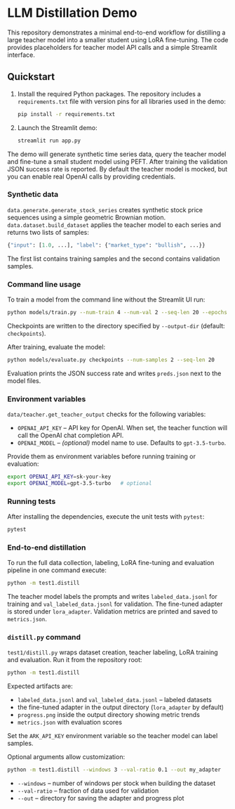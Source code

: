 # LLM Distillation Demo

This repository demonstrates a minimal end-to-end workflow for distilling a large
teacher model into a smaller student using LoRA fine-tuning. The code provides
placeholders for teacher model API calls and a simple Streamlit interface.

## Quickstart

1. Install the required Python packages. The repository includes a
   `requirements.txt` file with version pins for all libraries used in the
   demo:
   ```bash
   pip install -r requirements.txt
   ```
2. Launch the Streamlit demo:
   ```bash
   streamlit run app.py
   ```

The demo will generate synthetic time series data, query the teacher model and
fine-tune a small student model using PEFT. After training the validation JSON
success rate is reported. By default the teacher model is mocked, but you can
enable real OpenAI calls by providing credentials.

### Synthetic data

`data.generate.generate_stock_series` creates synthetic stock price sequences
using a simple geometric Brownian motion. `data.dataset.build_dataset` applies
the teacher model to each series and returns two lists of samples:

```python
{"input": [1.0, ...], "label": {"market_type": "bullish", ...}}
```

The first list contains training samples and the second contains validation
samples.

### Command line usage

To train a model from the command line without the Streamlit UI run:

```bash
python models/train.py --num-train 4 --num-val 2 --seq-len 20 --epochs 1
```

Checkpoints are written to the directory specified by `--output-dir` (default:
`checkpoints`).

After training, evaluate the model:

```bash
python models/evaluate.py checkpoints --num-samples 2 --seq-len 20
```

Evaluation prints the JSON success rate and writes `preds.json` next to the
model files.

### Environment variables

`data/teacher.get_teacher_output` checks for the following variables:

- `OPENAI_API_KEY` – API key for OpenAI. When set, the teacher function will
  call the OpenAI chat completion API.
- `OPENAI_MODEL` – *(optional)* model name to use. Defaults to
  `gpt-3.5-turbo`.

Provide them as environment variables before running training or evaluation:

```bash
export OPENAI_API_KEY=sk-your-key
export OPENAI_MODEL=gpt-3.5-turbo   # optional
```

### Running tests

After installing the dependencies, execute the unit tests with `pytest`:

```bash
pytest
```

### End-to-end distillation

To run the full data collection, labeling, LoRA fine-tuning and evaluation
pipeline in one command execute:

```bash
python -m test1.distill
```

The teacher model labels the prompts and writes `labeled_data.jsonl` for
training and `val_labeled_data.jsonl` for validation. The fine-tuned adapter is
stored under `lora_adapter`. Validation metrics are printed and saved to
`metrics.json`.

### `distill.py` command

`test1/distill.py` wraps dataset creation, teacher labeling, LoRA training and
evaluation. Run it from the repository root:

```bash
python -m test1.distill
```

Expected artifacts are:

- `labeled_data.jsonl` and `val_labeled_data.jsonl` – labeled datasets
- the fine-tuned adapter in the output directory (`lora_adapter` by default)
- `progress.png` inside the output directory showing metric trends
- `metrics.json` with evaluation scores

Set the `ARK_API_KEY` environment variable so the teacher model can label
samples.

Optional arguments allow customization:

```bash
python -m test1.distill --windows 3 --val-ratio 0.1 --out my_adapter
```

- `--windows` – number of windows per stock when building the dataset
- `--val-ratio` – fraction of data used for validation
- `--out` – directory for saving the adapter and progress plot
